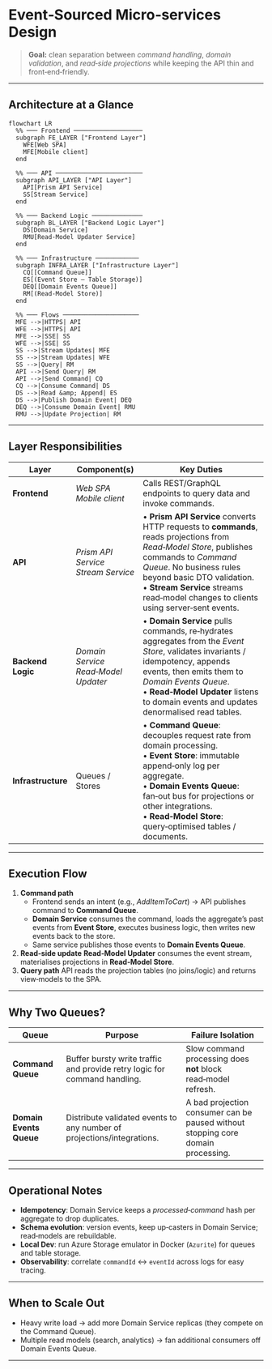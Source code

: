 # Event‑Sourced Micro‑services Design

> **Goal:** clean separation between *command handling*, *domain validation*, and *read‑side projections* while keeping the API thin and front‑end‑friendly.

---

## Architecture at a Glance

```mermaid
flowchart LR
  %% ─── Frontend ───────────────────
  subgraph FE_LAYER ["Frontend Layer"]
    WFE[Web SPA]
    MFE[Mobile client]
  end

  %% ─── API ────────────────────────
  subgraph API_LAYER ["API Layer"]
    API[Prism API Service]
    SS[Stream Service]
  end

  %% ─── Backend Logic ──────────────
  subgraph BL_LAYER ["Backend Logic Layer"]
    DS[Domain Service]
    RMU[Read-Model Updater Service]
  end

  %% ─── Infrastructure ────────────
  subgraph INFRA_LAYER ["Infrastructure Layer"]
    CQ[[Command Queue]]
    ES[(Event Store – Table Storage)]
    DEQ[[Domain Events Queue]]
    RM[(Read-Model Store)]
  end

  %% ─── Flows ─────────────────────
  MFE -->|HTTPS| API
  WFE -->|HTTPS| API
  MFE -->|SSE| SS
  WFE -->|SSE| SS
  SS -->|Stream Updates| MFE
  SS -->|Stream Updates| WFE
  SS -->|Query| RM
  API -->|Send Query| RM
  API -->|Send Command| CQ
  CQ -->|Consume Command| DS
  DS -->|Read &amp; Append| ES
  DS -->|Publish Domain Event| DEQ
  DEQ -->|Consume Domain Event| RMU
  RMU -->|Update Projection| RM
```

---

## Layer Responsibilities

| Layer              | Component(s)                                 | Key Duties |
| ------------------ | ---------------------------------------------| ----------------------------------------------------------------------------------------------------------------------------------------------------------------------------------------------------------------------- |
| **Frontend**       | *Web SPA*<br>*Mobile client*                 | Calls REST/GraphQL endpoints to query data and invoke commands. |
| **API**            | *Prism API Service*<br>*Stream Service*      | • **Prism API Service** converts HTTP requests to **commands**, reads projections from *Read‑Model Store*, publishes commands to *Command Queue*. No business rules beyond basic DTO validation.<br>• **Stream Service** streams read‑model changes to clients using server‑sent events. |
| **Backend Logic**  | *Domain Service*<br>*Read‑Model Updater*     | • **Domain Service** pulls commands, re‑hydrates aggregates from the *Event Store*, validates invariants / idempotency, appends events, then emits them to *Domain Events Queue*.<br>• **Read‑Model Updater** listens to domain events and updates denormalised read tables. |
| **Infrastructure** | Queues / Stores                              | • **Command Queue**: decouples request rate from domain processing.<br>• **Event Store**: immutable append‑only log per aggregate.<br>• **Domain Events Queue**: fan‑out bus for projections or other integrations.<br>• **Read‑Model Store**: query‑optimised tables / documents. |

---

## Execution Flow

1. **Command path**
    - Frontend sends an intent (e.g., *AddItemToCart*) → API publishes command to **Command Queue**.
    - **Domain Service** consumes the command, loads the aggregate’s past events from **Event Store**, executes business logic, then writes new events back to the store.
    - Same service publishes those events to **Domain Events Queue**.
2. **Read‑side update**
   **Read‑Model Updater** consumes the event stream, materialises projections in **Read‑Model Store**.
3. **Query path**
   API reads the projection tables (no joins/logic) and returns view‑models to the SPA.

---

## Why Two Queues?

| Queue                   | Purpose                                                                   | Failure Isolation                                                                |
| ----------------------- | ------------------------------------------------------------------------- | -------------------------------------------------------------------------------- |
| **Command Queue**       | Buffer bursty write traffic and provide retry logic for command handling. | Slow command processing does **not** block read‑model refresh.                   |
| **Domain Events Queue** | Distribute validated events to any number of projections/integrations.    | A bad projection consumer can be paused without stopping core domain processing. |

---

## Operational Notes

* **Idempotency**: Domain Service keeps a *processed‑command* hash per aggregate to drop duplicates.
* **Schema evolution**: version events, keep up‑casters in Domain Service; read‑models are rebuildable.
* **Local Dev**: run Azure Storage emulator in Docker (`Azurite`) for queues and table storage.
* **Observability**: correlate `commandId` ↔ `eventId` across logs for easy tracing.

---

## When to Scale Out

* Heavy write load → add more Domain Service replicas (they compete on the Command Queue).
* Multiple read models (search, analytics) → fan additional consumers off Domain Events Queue.

---